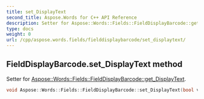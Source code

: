 ```yaml
---
title: set_DisplayText
second_title: Aspose.Words for C++ API Reference
description: Setter for Aspose::Words::Fields::FieldDisplayBarcode::get_DisplayText. 
type: docs
weight: 0
url: /cpp/aspose.words.fields/fielddisplaybarcode/set_displaytext/
---
```

## FieldDisplayBarcode.set_DisplayText method


Setter for [Aspose::Words::Fields::FieldDisplayBarcode::get_DisplayText](../get_displaytext/).

```cpp
void Aspose::Words::Fields::FieldDisplayBarcode::set_DisplayText(bool value)
```

